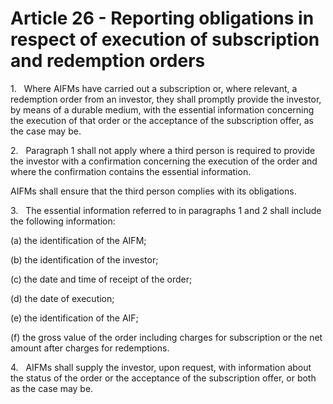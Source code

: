 # Article 26 - Reporting obligations in respect of execution of subscription and redemption orders


1.   Where AIFMs have carried out a subscription or, where relevant, a redemption order from an investor, they shall promptly provide the investor, by means of a durable medium, with the essential information concerning the execution of that order or the acceptance of the subscription offer, as the case may be.

2.   Paragraph 1 shall not apply where a third person is required to provide the investor with a confirmation concerning the execution of the order and where the confirmation contains the essential information.

AIFMs shall ensure that the third person complies with its obligations.

3.   The essential information referred to in paragraphs 1 and 2 shall include the following information:

(a) the identification of the AIFM;

(b) the identification of the investor;

(c) the date and time of receipt of the order;

(d) the date of execution;

(e) the identification of the AIF;

(f) the gross value of the order including charges for subscription or the net amount after charges for redemptions.

4.   AIFMs shall supply the investor, upon request, with information about the status of the order or the acceptance of the subscription offer, or both as the case may be.
